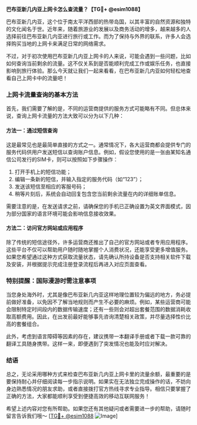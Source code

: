**巴布亚新几内亚上网卡怎么查流量？【TG💪+ @esim1088】**

巴布亚新几内亚，这个位于南太平洋西部的热带岛国，以其丰富的自然资源和独特的文化闻名于世。近年来，随着旅游业的发展以及商务活动的增多，越来越多的人选择前往巴布亚新几内亚进行旅行或工作。而为了保持与外界的联系，许多人会选择购买当地的上网卡来满足日常的网络需求。

不过，对于初次使用巴布亚新几内亚上网卡的人来说，可能会遇到一些问题，比如如何查询当前剩余的流量。这不仅关系到是否能顺利完成工作或娱乐任务，也直接影响到旅行体验。那么今天就让我们一起来看看，在巴布亚新几内亚如何轻松地查看自己上网卡中的流量吧！

### 上网卡流量查询的基本方法

首先，我们需要了解的是，不同的运营商提供的服务方式可能略有不同。但总体来说，查询上网卡流量的方法大致可以分为以下几种：

#### 方法一：通过短信查询
这是最常见也是最简单直接的方式之一。通常情况下，各大运营商都会提供专门的服务代码供用户发送短信以查询账户信息。例如，假设您使用的是一张由某知名通信公司发行的SIM卡，则可以按照如下步骤操作：

1. 打开手机上的短信功能；
2. 编辑一条新的短信，并输入指定的服务代码（如“123”）；
3. 发送该短信至相应的客服号码；
4. 稍等片刻后，系统会自动回复包含您当前剩余流量在内的详细账单信息。

需要注意的是，在发送请求之前，请确保您的手机已正确设置为英文界面模式，因为部分国家的语言环境可能会影响信息接收效果。

#### 方法二：访问官方网站或应用程序
除了传统的短信途径外，许多运营商还推出了自己的官方网站或者专用应用程序。这些平台不仅可以帮助用户随时随地掌握个人消费状况，还能享受更多增值服务。如果您希望通过这种方式获取流量状态，请先确认所持设备是否支持相关软件下载及安装，并根据提示完成注册登录流程后再进入对应页面查看。

### 特别提醒：国际漫游时需注意事项
当您身处海外时，尤其是像巴布亚新几内亚这样地理位置较为偏远的地方，务必提前做好准备，以免因不了解当地规则而产生不必要的麻烦。例如，某些运营商可能会限制特定时间段内的数据传输速度；还有一些则会对超出套餐范围的数据消耗收取高额费用。因此，在出发前最好能够事先咨询清楚相关政策，并尽量选择性价比高的套餐组合。

此外，考虑到语言障碍等因素的存在，建议携带一本翻译手册或者下载一款可靠的翻译工具随身携带。这样一来，即便遇到了突发情况也能及时应对解决。

### 结语
总之，无论采用哪种方式来检查巴布亚新几内亚上网卡里的流量余额，最重要的是要保持耐心并仔细阅读每一步指示说明。如果实在无法独立完成操作的话，不妨向身边熟悉情况的朋友求助，或者直接拨打官方热线寻求专业指导。相信只要掌握了正确的方法，大家都能顺利享受到便捷高效的移动互联网服务！

希望上述内容对您有所帮助。如果您还有其他疑问或者需要进一步的帮助，请随时留言告诉我们哦～ [[TG💪+ @esim1088](https://t.me/s/esim1088) ![Image](https://i.postimg.cc/4NQfJmqS/Snipaste-2025-05-13-00-14-12.png)]